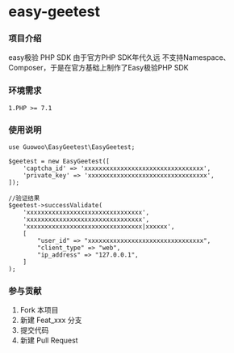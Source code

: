 # easy-geetest

### 项目介绍
easy极验 PHP SDK
由于官方PHP SDK年代久远 不支持Namespace、Composer，于是在官方基础上制作了Easy极验PHP SDK

### 环境需求

    1.PHP >= 7.1

### 使用说明

    use Guowoo\EasyGeetest\EasyGeetest;
    
    $geetest = new EasyGeetest([
        'captcha_id' => 'xxxxxxxxxxxxxxxxxxxxxxxxxxxxxxxxx',
        'private_key' => 'xxxxxxxxxxxxxxxxxxxxxxxxxxxxxxxxx',
    ]);
    
    //验证结果
    $geetest->successValidate(
        'xxxxxxxxxxxxxxxxxxxxxxxxxxxxxxxx',
        'xxxxxxxxxxxxxxxxxxxxxxxxxxxxxxxx',
        'xxxxxxxxxxxxxxxxxxxxxxxxxxxxxxxx|xxxxxx',
        [
            "user_id" => "xxxxxxxxxxxxxxxxxxxxxxxxxxxxxxxx",
            "client_type" => "web",
            "ip_address" => "127.0.0.1",
        ]
    );

### 参与贡献

1. Fork 本项目
2. 新建 Feat_xxx 分支
3. 提交代码
4. 新建 Pull Request